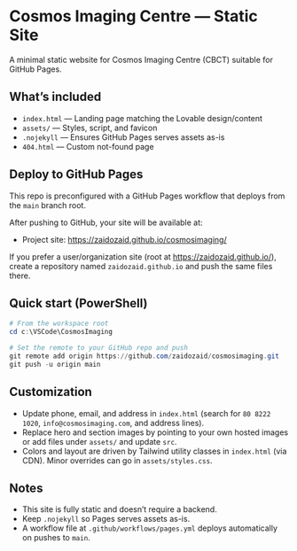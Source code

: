 # Cosmos Imaging Centre — Static Site

A minimal static website for Cosmos Imaging Centre (CBCT) suitable for GitHub Pages.

## What’s included

- `index.html` — Landing page matching the Lovable design/content
- `assets/` — Styles, script, and favicon
- `.nojekyll` — Ensures GitHub Pages serves assets as-is
- `404.html` — Custom not-found page

## Deploy to GitHub Pages

This repo is preconfigured with a GitHub Pages workflow that deploys from the `main` branch root.

After pushing to GitHub, your site will be available at:

- Project site: https://zaidozaid.github.io/cosmosimaging/

If you prefer a user/organization site (root at https://zaidozaid.github.io/), create a repository named `zaidozaid.github.io` and push the same files there.

## Quick start (PowerShell)

```powershell
# From the workspace root
cd c:\VSCode\CosmosImaging

# Set the remote to your GitHub repo and push
git remote add origin https://github.com/zaidozaid/cosmosimaging.git
git push -u origin main
```

## Customization

- Update phone, email, and address in `index.html` (search for `80 8222 1020`, `info@cosmosimaging.com`, and address lines).
- Replace hero and section images by pointing to your own hosted images or add files under `assets/` and update `src`.
- Colors and layout are driven by Tailwind utility classes in `index.html` (via CDN). Minor overrides can go in `assets/styles.css`.

## Notes

- This site is fully static and doesn’t require a backend.
- Keep `.nojekyll` so Pages serves assets as-is.
- A workflow file at `.github/workflows/pages.yml` deploys automatically on pushes to `main`.
